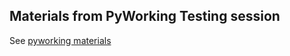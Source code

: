 ## Materials from PyWorking Testing session

See [pyworking materials](https://github.com/pyvec/pyworking-materials/tree/master/180324_Testovani)